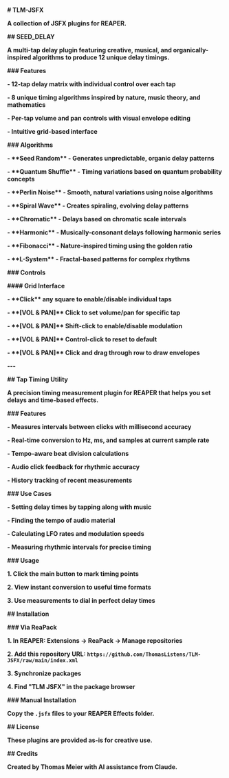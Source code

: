 **# TLM-JSFX**



**A collection of JSFX plugins for REAPER.**



**## SEED\_DELAY**



**A multi-tap delay plugin featuring creative, musical, and organically-inspired algorithms to produce 12 unique delay timings.**



**### Features**



**- 12-tap delay matrix with individual control over each tap**

**- 8 unique timing algorithms inspired by nature, music theory, and mathematics**

**- Per-tap volume and pan controls with visual envelope editing**

**- Intuitive grid-based interface**



**### Algorithms**



**- \*\*Seed Random\*\* - Generates unpredictable, organic delay patterns**

**- \*\*Quantum Shuffle\*\* - Timing variations based on quantum probability concepts**

**- \*\*Perlin Noise\*\* - Smooth, natural variations using noise algorithms**

**- \*\*Spiral Wave\*\* - Creates spiraling, evolving delay patterns**

**- \*\*Chromatic\*\* - Delays based on chromatic scale intervals**

**- \*\*Harmonic\*\* - Musically-consonant delays following harmonic series**

**- \*\*Fibonacci\*\* - Nature-inspired timing using the golden ratio**

**- \*\*L-System\*\* - Fractal-based patterns for complex rhythms**



**### Controls**



**#### Grid Interface**

**- \*\*Click\*\* any square to enable/disable individual taps**

**- \*\*\[VOL \& PAN]\*\* Click to set volume/pan for specific tap**

**- \*\*\[VOL \& PAN]\*\* Shift-click to enable/disable modulation**

**- \*\*\[VOL \& PAN]\*\* Control-click to reset to default**

**- \*\*\[VOL \& PAN]\*\* Click and drag through row to draw envelopes**



**---**



**## Tap Timing Utility**



**A precision timing measurement plugin for REAPER that helps you set delays and time-based effects.**



**### Features**



**- Measures intervals between clicks with millisecond accuracy**

**- Real-time conversion to Hz, ms, and samples at current sample rate**

**- Tempo-aware beat division calculations**

**- Audio click feedback for rhythmic accuracy**

**- History tracking of recent measurements**



**### Use Cases**



**- Setting delay times by tapping along with music**

**- Finding the tempo of audio material**

**- Calculating LFO rates and modulation speeds**

**- Measuring rhythmic intervals for precise timing**



**### Usage**



**1. Click the main button to mark timing points**

**2. View instant conversion to useful time formats**

**3. Use measurements to dial in perfect delay times**



**## Installation**



**### Via ReaPack**



**1. In REAPER: Extensions → ReaPack → Manage repositories**

**2. Add this repository URL: `https://github.com/ThomasListens/TLM-JSFX/raw/main/index.xml`**

**3. Synchronize packages**

**4. Find "TLM JSFX" in the package browser**



**### Manual Installation**



**Copy the `.jsfx` files to your REAPER Effects folder.**



**## License**



**These plugins are provided as-is for creative use.**



**## Credits**



**Created by Thomas Meier with AI assistance from Claude.**

